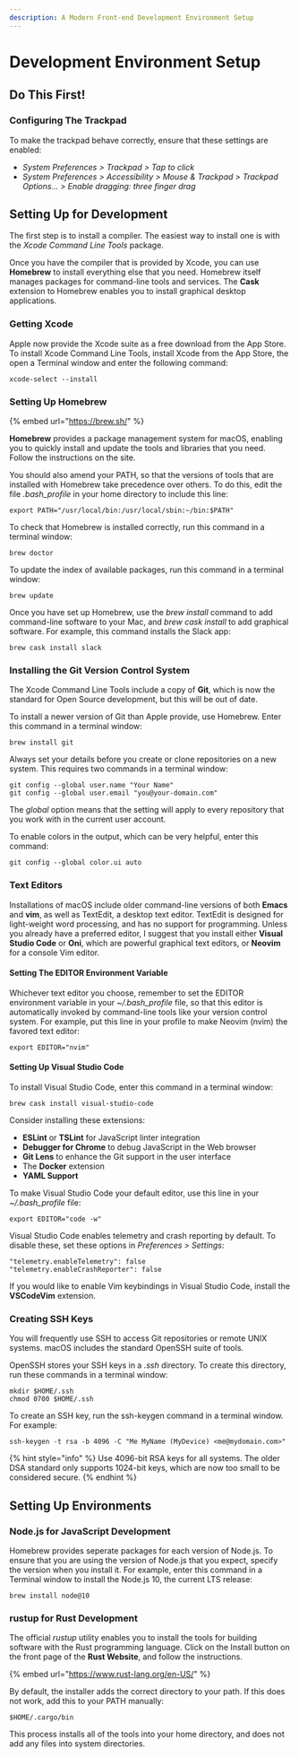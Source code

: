 ```yaml
---
description: A Modern Front-end Development Environment Setup
---
```


# Development Environment Setup

## Do This First!

### Configuring The Trackpad

To make the trackpad behave correctly, ensure that these settings are enabled:

* _System Preferences &gt; Trackpad &gt; Tap to click_
* _System Preferences &gt; Accessibility &gt; Mouse & Trackpad &gt; Trackpad Options... &gt; Enable dragging: three finger drag_

## Setting Up for Development

The first step is to install a compiler. The easiest way to install one is with the _Xcode Command Line Tools_ package.

Once you have the compiler that is provided by Xcode, you can use **Homebrew** to install everything else that you need. Homebrew itself manages packages for command-line tools and services. The **Cask** extension to Homebrew enables you to install graphical desktop applications.

### Getting Xcode

Apple now provide the Xcode suite as a free download from the App Store. To install Xcode Command Line Tools, install Xcode from the App Store, the open a Terminal window and enter the following command:

```text
xcode-select --install
```

### Setting Up Homebrew

{% embed url="https://brew.sh/" %}

**Homebrew** provides a package management system for macOS, enabling you to quickly install and update the tools and libraries that you need. Follow the instructions on the site.

You should also amend your PATH, so that the versions of tools that are installed with Homebrew take precedence over others. To do this, edit the file _.bash\_profile_ in your home directory to include this line:

```text
export PATH="/usr/local/bin:/usr/local/sbin:~/bin:$PATH"
```

To check that Homebrew is installed correctly, run this command in a terminal window:

```text
brew doctor
```

To update the index of available packages, run this command in a terminal window:

```text
brew update
```

Once you have set up Homebrew, use the _brew install_ command to add command-line software to your Mac, and _brew cask install_ to add graphical software. For example, this command installs the Slack app:

```text
brew cask install slack
```

### Installing the Git Version Control System

The Xcode Command Line Tools include a copy of **Git**, which is now the standard for Open Source development, but this will be out of date.

To install a newer version of Git than Apple provide, use Homebrew. Enter this command in a terminal window:

```text
brew install git
```

Always set your details before you create or clone repositories on a new system. This requires two commands in a terminal window:

```text
git config --global user.name "Your Name"
git config --global user.email "you@your-domain.com"
```

The _global_ option means that the setting will apply to every repository that you work with in the current user account.

To enable colors in the output, which can be very helpful, enter this command:

```text
git config --global color.ui auto
```

### Text Editors

Installations of macOS include older command-line versions of both **Emacs** and **vim**, as well as TextEdit, a desktop text editor. TextEdit is designed for light-weight word processing, and has no support for programming. Unless you already have a preferred editor, I suggest that you install either **Visual Studio Code** or **Oni**, which are powerful graphical text editors, or **Neovim** for a console Vim editor.

#### Setting The EDITOR Environment Variable

Whichever text editor you choose, remember to set the EDITOR environment variable in your _~/.bash\_profile_ file, so that this editor is automatically invoked by command-line tools like your version control system. For example, put this line in your profile to make Neovim \(nvim\) the favored text editor:

```text
export EDITOR="nvim"
```

#### Setting Up Visual Studio Code

To install Visual Studio Code, enter this command in a terminal window:

```text
brew cask install visual-studio-code
```

Consider installing these extensions:

* **ESLint** or **TSLint** for JavaScript linter integration
* **Debugger for Chrome** to debug JavaScript in the Web browser
* **Git Lens** to enhance the Git support in the user interface
* The **Docker** extension
* **YAML Support**

To make Visual Studio Code your default editor, use this line in your _~/.bash\_profile_ file:

```text
export EDITOR="code -w"
```

Visual Studio Code enables telemetry and crash reporting by default. To disable these, set these options in _Preferences &gt; Settings_:

```text
"telemetry.enableTelemetry": false
"telemetry.enableCrashReporter": false
```

If you would like to enable Vim keybindings in Visual Studio Code, install the **VSCodeVim** extension.

### Creating SSH Keys

You will frequently use SSH to access Git repositories or remote UNIX systems. macOS includes the standard OpenSSH suite of tools.

OpenSSH stores your SSH keys in a _.ssh_ directory. To create this directory, run these commands in a terminal window:

```text
mkdir $HOME/.ssh
chmod 0700 $HOME/.ssh
```

To create an SSH key, run the ssh-keygen command in a terminal window. For example:

```text
ssh-keygen -t rsa -b 4096 -C "Me MyName (MyDevice) <me@mydomain.com>"
```

{% hint style="info" %}
Use 4096-bit RSA keys for all systems. The older DSA standard only supports 1024-bit keys, which are now too small to be considered secure.
{% endhint %}

## Setting Up Environments

### Node.js for JavaScript Development

Homebrew provides seperate packages for each version of Node.js. To ensure that you are using the version of Node.js that you expect, specify the version when you install it. For example, enter this command in a Terminal window to install the Node.js 10, the current LTS release:

```text
brew install node@10
```

### rustup for Rust Development

The official _rustup_ utility enables you to install the tools for building software with the Rust programming language. Click on the Install button on the front page of the **Rust Website**, and follow the instructions.

{% embed url="https://www.rust-lang.org/en-US/" %}

By default, the installer adds the correct directory to your path. If this does not work, add this to your PATH manually:

```text
$HOME/.cargo/bin
```

This process installs all of the tools into your home directory, and does not add any files into system directories.

